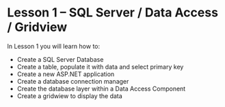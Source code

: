 # Lesson 1 – SQL Server / Data Access / Gridview
In Lesson 1 you will learn how to: 
+ Create a SQL Server Database
+ Create a table, populate it with data and select primary key
+ Create a new ASP.NET application
+ Create a database connection manager
+ Create the database layer within a Data Access Component
+ Create a gridwiew to display the data
